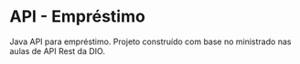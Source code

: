 # API - Empréstimo

Java API para empréstimo. Projeto construído com base no ministrado nas aulas de API Rest da DIO.
